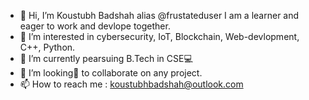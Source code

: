 - 👋 Hi, I’m Koustubh Badshah alias @frustateduser I am a learner and eager to work and devlope together. 
- 👀 I’m interested in cybersecurity, IoT, Blockchain, Web-devlopment, C++, Python.
- 🌱 I’m currently pearsuing B.Tech in CSE💻
- 💞️ I’m looking👀 to collaborate on any project.
- 📫 How to reach me : koustubhbadshah@outlook.com





<!---
frustateduser/frustateduser is a ✨ special ✨ repository because its `README.md` (this file) appears on your GitHub profile.
You can click the Preview link to take a look at your changes.
--->
